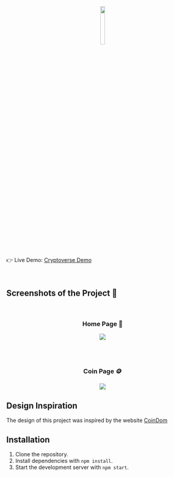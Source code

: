 <div align='center'><img style="width:16%" src='https://github.com/hemil585/cryptoverse/assets/117675167/769e7deb-eb54-4edf-baf7-98c2d7a23265'/></div>


<br />

👉 Live Demo: <a href='https://cryptoversehub.netlify.app/'>Cryptoverse Demo</a>

<br>

<h2>Screenshots of the Project 📸</h2>
<br>
<h3 align='center'>Home Page 🏡</h3>

<div align='center'>
<img src='https://github.com/hemil585/cryptoverse/assets/117675167/096b7054-89fa-4d1f-b30f-b46a62c26ce9'/>

</div>

<br><br>

<h3 align='center'>Coin Page 🪙</h3>

<div align='center'>
<img src='https://github.com/hemil585/cryptoverse/assets/117675167/9cbde983-3509-4273-a774-d98cd6a5566c'/>
</div>

## Design Inspiration

The design of this project was inspired by the website [CoinDom](https://coindom-crypto-search.vercel.app/)


## Installation

1. Clone the repository.
2. Install dependencies with `npm install`.
3. Start the development server with `npm start`.
</br>